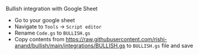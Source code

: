 Bullish integration with Google Sheet

-   Go to your google sheet
-   Navigate to `Tools` -> `Script editor` 
-   Rename `Code.gs` to `BULLISH.gs` 
-   Copy contents from https://raw.githubusercontent.com/rishi-anand/bullish/main/integrations/BULLISH.gs to `BULLISH.gs` file and save 
